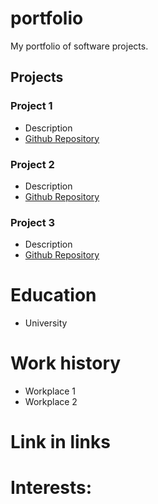 # portfolio
My portfolio of software projects.

## Projects
### Project 1
- Description
- [Github Repository](https://github.com/Felix-Blanchard/Seng202-Wine-Reviewing-App)

### Project 2
- Description
- [Github Repository](https://github.com/Felix-Blanchard/Ence260-Memory-Game)

### Project 3
- Description
- [Github Repository]()

# Education
- University

# Work history
- Workplace 1
- Workplace 2

# Link in links

# Interests:

